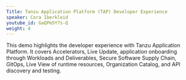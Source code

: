 ```yaml
---
Title: Tanzu Application Platform (TAP) Developer Experience
speaker: Cora Iberkleid
youtube_id: GaQPm5Y7s-Q
weight: 4
---
```

This demo highlights the developer experience with Tanzu Application Platform. It covers Accelerators, Live Update, application onboarding through Workloads and Deliverables, Secure Software Supply Chain, GitOps, Live View of runtime resources, Organization Catalog, and API discovery and testing.

